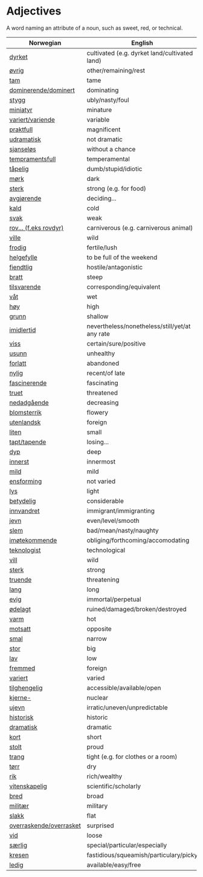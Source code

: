 # Adjectives

A word naming an attribute of a noun, such as sweet, red, or technical.

| Norwegian | English |
| --- | --- |
| [dyrket](https://www.ordnett.no/search?language=no&phrase=dyrket) | cultivated (e.g. dyrket land/cultivated land) |
| [øvrig](https://www.ordnett.no/search?language=no&phrase=øvrig) | other/remaining/rest |
| [tam](https://www.ordnett.no/search?language=no&phrase=tam) | tame |
| [dominerende/dominert](https://www.ordnett.no/search?language=no&phrase=dominerende/dominert) | dominating |
| [stygg](https://www.ordnett.no/search?language=no&phrase=stygg) | ubly/nasty/foul |
| [miniatyr](https://www.ordnett.no/search?language=no&phrase=miniatyr) | minature |
| [variert/variende](https://www.ordnett.no/search?language=no&phrase=variert/variende) | variable |
| [praktfull](https://www.ordnett.no/search?language=no&phrase=praktfull) | magnificent |
| [udramatisk](https://www.ordnett.no/search?language=no&phrase=udramatisk) | not dramatic |
| [sjanseløs](https://www.ordnett.no/search?language=no&phrase=sjanseløs) | without a chance |
| [tempramentsfull](https://www.ordnett.no/search?language=no&phrase=tempramentsfull) | temperamental |
| [tåpelig](https://www.ordnett.no/search?language=no&phrase=tåpelig) | dumb/stupid/idiotic |
| [mørk](https://www.ordnett.no/search?language=no&phrase=mørk) | dark |
| [sterk](https://www.ordnett.no/search?language=no&phrase=sterk) | strong (e.g. for food) |
| [avgjørende](https://www.ordnett.no/search?language=no&phrase=avgjørende) | deciding... |
| [kald](https://www.ordnett.no/search?language=no&phrase=kald) | cold |
| [svak](https://www.ordnett.no/search?language=no&phrase=svak) | weak |
| [rov... (f.eks rovdyr)](https://www.ordnett.no/search?language=no&phrase=rov...%20(f.eks%20rovdyr)) | carniverous (e.g. carniverous animal) |
| [ville](https://www.ordnett.no/search?language=no&phrase=ville) | wild |
| [frodig](https://www.ordnett.no/search?language=no&phrase=frodig) | fertile/lush |
| [helgefylle](https://www.ordnett.no/search?language=no&phrase=helgefylle) | to be full of the weekend |
| [fiendtlig](https://www.ordnett.no/search?language=no&phrase=fiendtlig) | hostile/antagonistic |
| [bratt](https://www.ordnett.no/search?language=no&phrase=bratt) | steep |
| [tilsvarende](https://www.ordnett.no/search?language=no&phrase=tilsvarende) | corresponding/equivalent |
| [våt](https://www.ordnett.no/search?language=no&phrase=våt) | wet |
| [høy](https://www.ordnett.no/search?language=no&phrase=høy) | high |
| [grunn](https://www.ordnett.no/search?language=no&phrase=grunn) | shallow |
| [imidlertid](https://www.ordnett.no/search?language=no&phrase=imidlertid) | nevertheless/nonetheless/still/yet/at any rate |
| [viss](https://www.ordnett.no/search?language=no&phrase=viss) | certain/sure/positive |
| [usunn](https://www.ordnett.no/search?language=no&phrase=usunn) | unhealthy |
| [forlatt](https://www.ordnett.no/search?language=no&phrase=forlatt) | abandoned |
| [nylig](https://www.ordnett.no/search?language=no&phrase=nylig) | recent/of late |
| [fascinerende](https://www.ordnett.no/search?language=no&phrase=fascinerende) | fascinating |
| [truet](https://www.ordnett.no/search?language=no&phrase=truet) | threatened |
| [nedadgående](https://www.ordnett.no/search?language=no&phrase=nedadgående) | decreasing |
| [blomsterrik](https://www.ordnett.no/search?language=no&phrase=blomsterrik) | flowery |
| [utenlandsk](https://www.ordnett.no/search?language=no&phrase=utenlandsk) | foreign |
| [liten](https://www.ordnett.no/search?language=no&phrase=liten) | small |
| [tapt/tapende](https://www.ordnett.no/search?language=no&phrase=tapt/tapende) | losing... |
| [dyp](https://www.ordnett.no/search?language=no&phrase=dyp) | deep |
| [innerst](https://www.ordnett.no/search?language=no&phrase=innerst) | innermost |
| [mild](https://www.ordnett.no/search?language=no&phrase=mild) | mild |
| [ensforming](https://www.ordnett.no/search?language=no&phrase=ensforming) | not varied |
| [lys](https://www.ordnett.no/search?language=no&phrase=lys) | light |
| [betydelig](https://www.ordnett.no/search?language=no&phrase=betydelig) | considerable |
| [innvandret](https://www.ordnett.no/search?language=no&phrase=innvandret) | immigrant/immigranting |
| [jevn](https://www.ordnett.no/search?language=no&phrase=jevn) | even/level/smooth |
| [slem](https://www.ordnett.no/search?language=no&phrase=slem) | bad/mean/nasty/naughty |
| [imøtekommende](https://www.ordnett.no/search?language=no&phrase=imøtekommende) | obliging/forthcoming/accomodating |
| [teknologist](https://www.ordnett.no/search?language=no&phrase=teknologist) | technological |
| [vill](https://www.ordnett.no/search?language=no&phrase=vill) | wild |
| [sterk](https://www.ordnett.no/search?language=no&phrase=sterk) | strong |
| [truende](https://www.ordnett.no/search?language=no&phrase=truende) | threatening |
| [lang](https://www.ordnett.no/search?language=no&phrase=lang) | long |
| [evig](https://www.ordnett.no/search?language=no&phrase=evig) | immortal/perpetual |
| [ødelagt](https://www.ordnett.no/search?language=no&phrase=ødelagt) | ruined/damaged/broken/destroyed |
| [varm](https://www.ordnett.no/search?language=no&phrase=varm) | hot |
| [motsatt](https://www.ordnett.no/search?language=no&phrase=motsatt) | opposite |
| [smal](https://www.ordnett.no/search?language=no&phrase=smal) | narrow |
| [stor](https://www.ordnett.no/search?language=no&phrase=stor) | big |
| [lav](https://www.ordnett.no/search?language=no&phrase=lav) | low |
| [fremmed](https://www.ordnett.no/search?language=no&phrase=fremmed) | foreign |
| [variert](https://www.ordnett.no/search?language=no&phrase=variert) | varied |
| [tilghengelig](https://www.ordnett.no/search?language=no&phrase=tilghengelig) | accessible/available/open |
| [kjerne-](https://www.ordnett.no/search?language=no&phrase=kjerne-) | nuclear |
| [ujevn](https://www.ordnett.no/search?language=no&phrase=ujevn) | irratic/uneven/unpredictable |
| [historisk](https://www.ordnett.no/search?language=no&phrase=historisk) | historic |
| [dramatisk](https://www.ordnett.no/search?language=no&phrase=dramatisk) | dramatic |
| [kort](https://www.ordnett.no/search?language=no&phrase=kort) | short |
| [stolt](https://www.ordnett.no/search?language=no&phrase=stolt) | proud |
| [trang](https://www.ordnett.no/search?language=no&phrase=trang) | tight (e.g. for clothes or a room) |
| [tørr](https://www.ordnett.no/search?language=no&phrase=tørr) | dry |
| [rik](https://www.ordnett.no/search?language=no&phrase=rik) | rich/wealthy |
| [vitenskapelig](https://www.ordnett.no/search?language=no&phrase=vitenskapelig) | scientific/scholarly |
| [bred](https://www.ordnett.no/search?language=no&phrase=bred) | broad |
| [militær](https://www.ordnett.no/search?language=no&phrase=militær) | military |
| [slakk](https://www.ordnett.no/search?language=no&phrase=slakk) | flat |
| [overraskende/overrasket](https://www.ordnett.no/search?language=no&phrase=overraskende/overrasket) | surprised |
| [vid](https://www.ordnett.no/search?language=no&phrase=vid) | loose |
| [særlig](https://www.ordnett.no/search?language=no&phrase=særlig) | special/particular/especially |
| [kresen](https://www.ordnett.no/search?language=no&phrase=kresen) | fastidious/squeamish/particulary/picky |
| [ledig](https://www.ordnett.no/search?language=no&phrase=ledig) | available/easy/free |

